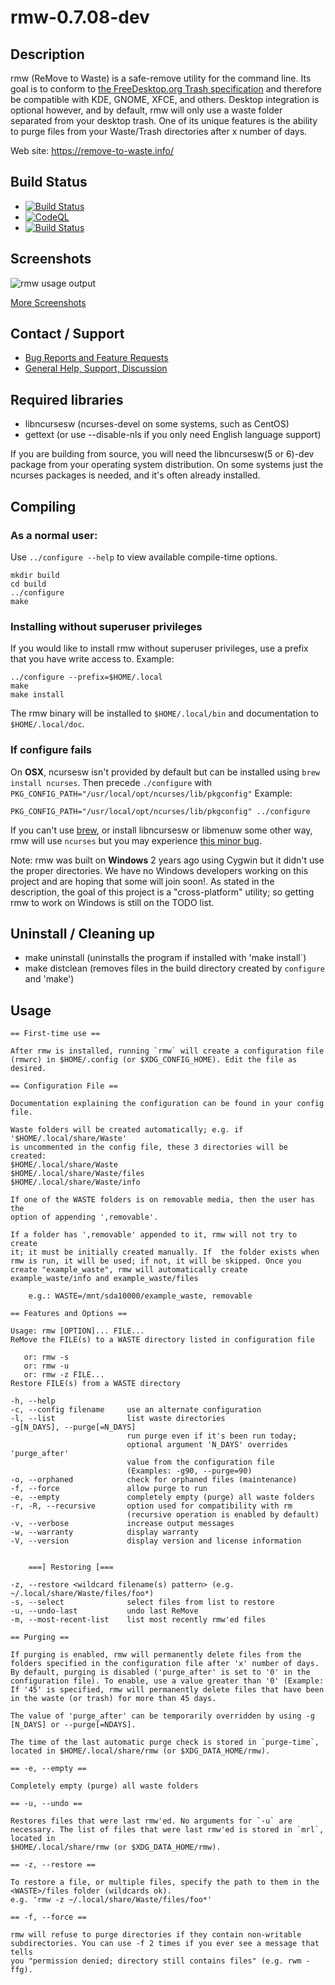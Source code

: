# rmw-0.7.08-dev

## Description

rmw (ReMove to Waste) is a safe-remove utility for the command line.
Its goal is to conform to [the FreeDesktop.org Trash
specification](https://specifications.freedesktop.org/trash-spec/trashspec-latest.html)
and therefore be compatible with KDE, GNOME, XFCE, and others. Desktop
integration is optional however, and by default, rmw will only use a
waste folder separated from your desktop trash. One of its unique
features is the ability to purge files from your Waste/Trash
directories after x number of days.

Web site: <https://remove-to-waste.info/>

## Build Status

* [![Build Status](https://api.travis-ci.com/theimpossibleastronaut/rmw.svg?branch=master)](https://travis-ci.com/github/theimpossibleastronaut/rmw)
* [![CodeQL](https://github.com/theimpossibleastronaut/rmw/workflows/CodeQL/badge.svg)](https://github.com/theimpossibleastronaut/rmw/actions?query=workflow%3ACodeQL)
* [![Build Status](https://semaphoreci.com/api/v1/andy5995/rmw-3/branches/master/badge.svg)](https://semaphoreci.com/andy5995/rmw-3)

## Screenshots

![rmw usage output](https://remove-to-waste.info/images/Screenshot_2020-04-11.png)

[More Screenshots](https://remove-to-waste.info/screenshots.html)

## Contact / Support

* [Bug Reports and Feature Requests](https://github.com/theimpossibleastronaut/rmw/blob/master/CONTRIBUTING.md#bug-reports-and-feature-requests)
* [General Help, Support, Discussion](https://remove-to-waste.info/#support)

## Required libraries

* libncursesw (ncurses-devel on some systems, such as CentOS)
* gettext (or use --disable-nls if you only need English language support)

If you are building from source, you will need the libncursesw(5 or
6)-dev package from your operating system distribution. On some systems
just the ncurses packages is needed, and it's often already installed.

## Compiling

### As a normal user:

Use `../configure --help` to view available compile-time options.

    mkdir build
    cd build
    ../configure
    make

### Installing without superuser privileges

If you would like to install rmw without superuser privileges, use a prefix
that you have write access to. Example:

    ../configure --prefix=$HOME/.local
    make
    make install

The rmw binary will be installed to `$HOME/.local/bin` and documentation to
`$HOME/.local/doc`.

### If configure fails

On **OSX**, ncursesw isn't provided by default but can be installed
using `brew install ncurses`. Then precede `./configure` with
`PKG_CONFIG_PATH="/usr/local/opt/ncurses/lib/pkgconfig"` Example:

    PKG_CONFIG_PATH="/usr/local/opt/ncurses/lib/pkgconfig" ../configure

If you can't use [brew](https://brew.sh/), or install libncursesw or
libmenuw some other way, rmw will use `ncurses` but you may experience
[this minor
bug](https://github.com/theimpossibleastronaut/rmw/issues/205).

Note: rmw was built on **Windows** 2 years ago using Cygwin but it
didn't use the proper directories. We have no Windows developers
working on this project and are hoping that some will join soon!. As
stated in the description, the goal of this project is a
"cross-platform" utility; so getting rmw to work on Windows is
still on the TODO list.

## Uninstall / Cleaning up

* make uninstall (uninstalls the program if installed with 'make install`)
* make distclean (removes files in the build directory created by
`configure` and 'make')

## Usage
```
== First-time use ==

After rmw is installed, running `rmw` will create a configuration file
(rmwrc) in $HOME/.config (or $XDG_CONFIG_HOME). Edit the file as
desired.

== Configuration File ==

Documentation explaining the configuration can be found in your config
file.

Waste folders will be created automatically; e.g. if '$HOME/.local/share/Waste'
is uncommented in the config file, these 3 directories will be created:
$HOME/.local/share/Waste
$HOME/.local/share/Waste/files
$HOME/.local/share/Waste/info

If one of the WASTE folders is on removable media, then the user has the
option of appending ',removable'.

If a folder has ',removable' appended to it, rmw will not try to create
it; it must be initially created manually. If  the folder exists when
rmw is run, it will be used; if not, it will be skipped. Once you
create "example_waste", rmw will automatically create
example_waste/info and example_waste/files

    e.g.: WASTE=/mnt/sda10000/example_waste, removable

== Features and Options ==

Usage: rmw [OPTION]... FILE...
ReMove the FILE(s) to a WASTE directory listed in configuration file

   or: rmw -s
   or: rmw -u
   or: rmw -z FILE...
Restore FILE(s) from a WASTE directory

-h, --help
-c, --config filename     use an alternate configuration
-l, --list                list waste directories
-g[N_DAYS], --purge[=N_DAYS]
                          run purge even if it's been run today;
                          optional argument 'N_DAYS' overrides 'purge_after'
                          value from the configuration file
                          (Examples: -g90, --purge=90)
-o, --orphaned            check for orphaned files (maintenance)
-f, --force               allow purge to run
-e, --empty               completely empty (purge) all waste folders
-r, -R, --recursive       option used for compatibility with rm
                          (recursive operation is enabled by default)
-v, --verbose             increase output messages
-w, --warranty            display warranty
-V, --version             display version and license information


    ===] Restoring [===

-z, --restore <wildcard filename(s) pattern> (e.g. ~/.local/share/Waste/files/foo*)
-s, --select              select files from list to restore
-u, --undo-last           undo last ReMove
-m, --most-recent-list    list most recently rmw'ed files

== Purging ==

If purging is enabled, rmw will permanently delete files from the
folders specified in the configuration file after 'x' number of days.
By default, purging is disabled ('purge_after' is set to '0' in the
configuration file). To enable, use a value greater than '0' (Example:
If '45' is specified, rmw will permanently delete files that have been
in the waste (or trash) for more than 45 days.

The value of 'purge_after' can be temporarily overridden by using -g
[N_DAYS] or --purge[=NDAYS].

The time of the last automatic purge check is stored in `purge-time`,
located in $HOME/.local/share/rmw (or $XDG_DATA_HOME/rmw).

== -e, --empty ==

Completely empty (purge) all waste folders

== -u, --undo ==

Restores files that were last rmw'ed. No arguments for `-u` are
necessary. The list of files that were last rmw'ed is stored in `mrl`, located in
$HOME/.local/share/rmw (or $XDG_DATA_HOME/rmw).

== -z, --restore ==

To restore a file, or multiple files, specify the path to them in the
<WASTE>/files folder (wildcards ok).
e.g. 'rmw -z ~/.local/share/Waste/files/foo*'

== -f, --force ==

rmw will refuse to purge directories if they contain non-writable
subdirectories. You can use -f 2 times if you ever see a message that tells
you "permission denied; directory still contains files" (e.g. rwm -ffg).

```
